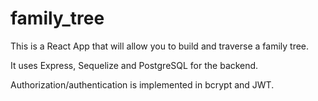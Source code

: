 # family_tree

This is a React App that will allow you to build and traverse a family tree.

It uses Express, Sequelize and PostgreSQL for the backend.

Authorization/authentication is implemented in bcrypt and JWT.
